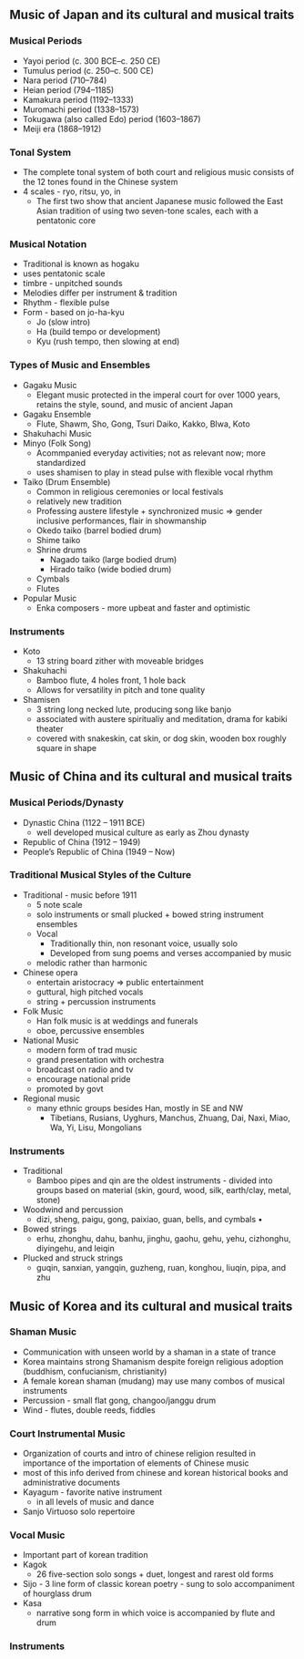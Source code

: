 ## Music of Japan and its cultural and musical traits
### Musical Periods
* Yayoi period (c. 300 BCE–c. 250 CE)  
* Tumulus period (c. 250–c. 500 CE)  
* Nara period (710–784)  
* Heian period (794–1185)  
* Kamakura period (1192–1333)  
* Muromachi period (1338–1573)  
* Tokugawa (also called Edo) period (1603–1867)  
* Meiji era (1868–1912)
### Tonal System
* The complete tonal system of both court and religious music consists of the 12 tones found in the Chinese system
* 4 scales - ryo, ritsu, yo, in
	* The first two show that ancient Japanese music followed the East Asian tradition of using two seven-tone scales, each with a pentatonic core
### Musical Notation
* Traditional is known as hogaku
* uses pentatonic scale
* timbre - unpitched sounds
* Melodies differ per instrument & tradition
* Rhythm - flexible pulse
* Form - based on jo-ha-kyu
	* Jo (slow intro)
	* Ha (build tempo or development)
	* Kyu (rush tempo, then slowing at end)
### Types of Music and Ensembles
* Gagaku Music
	* Elegant music protected in the imperal court for over 1000 years, retains the style, sound, and music of ancient Japan
* Gagaku Ensemble
	* Flute, Shawm, Sho, Gong, Tsuri Daiko, Kakko, BIwa, Koto
* Shakuhachi Music
* Minyo (Folk Song)
	* Acommpanied everyday activities; not as relevant now; more standardized
	* uses shamisen to play in stead pulse with flexible vocal rhythm
* Taiko (Drum Ensemble)
	* Common in religious ceremonies or local festivals
	* relatively new tradition
	* Professing austere lifestyle + synchronized music => gender inclusive performances, flair in showmanship
	* Okedo taiko (barrel bodied drum)
	* Shime taiko
	* Shrine drums
		* Nagado taiko (large bodied drum)
		* Hirado taiko (wide bodied drum)
	* Cymbals
	* Flutes
* Popular Music
	* Enka composers - more upbeat and faster and optimistic
### Instruments
* Koto
	* 13 string board zither with moveable bridges
* Shakuhachi
	* Bamboo flute, 4 holes front, 1 hole back
	* Allows for versatility in pitch and tone quality
* Shamisen
	* 3 string long necked lute, producing song like banjo
	* associated with austere spiritualiy and meditation, drama for kabiki theater
	* covered with snakeskin, cat skin, or dog skin, wooden box roughly square in shape
## Music of China and its cultural and musical traits
### Musical Periods/Dynasty
* Dynastic China (1122 – 1911 BCE) 
	* well developed musical culture as early as Zhou dynasty
* Republic of China (1912 – 1949) 
* People’s Republic of China (1949 – Now)
### Traditional Musical Styles of the Culture
* Traditional  - music before 1911
	* 5 note scale
	* solo instruments or small plucked + bowed string instrument ensembles
	* Vocal
		* Traditionally thin, non resonant voice, usually solo
		* Developed from sung poems and verses accompanied by music
	* melodic rather than harmonic
* Chinese opera
	* entertain aristocracy => public entertainment
	* guttural, high pitched vocals
	* string + percussion instruments
* Folk Music
	* Han folk music is at weddings and funerals
	* oboe, percussive ensembles
* National Music
	* modern form of trad music
	* grand presentation with orchestra
	* broadcast on radio and tv
	* encourage national pride
	* promoted by govt
* Regional music
	* many ethnic groups besides Han, mostly in SE and NW
		* Tibetians, Rusians, Uyghurs, Manchus, Zhuang, Dai, Naxi, Miao, Wa, Yi, Lisu, Mongolians
### Instruments
* Traditional
	* Bamboo pipes and qin are the oldest instruments - divided into groups based on material (skin, gourd, wood, silk, earth/clay, metal, stone)
* Woodwind and percussion
	* dizi, sheng, paigu, gong, paixiao, guan, bells, and cymbals • 
* Bowed strings
	* erhu, zhonghu, dahu, banhu, jinghu, gaohu, gehu, yehu, cizhonghu, diyingehu, and leiqin
* Plucked and struck strings
	* guqin, sanxian, yangqin, guzheng, ruan, konghou, liuqin, pipa, and zhu
## Music of Korea and its cultural and musical traits
### Shaman Music
* Communication with unseen world by a shaman in a state of trance
* Korea maintains strong Shamanism despite foreign religious adoption (buddhism, confucianism, christianity)
* A female korean shaman (mudang) may use many combos of musical instruments
* Percussion - small flat gong, changoo/janggu drum
* Wind - flutes, double reeds, fiddles
### Court Instrumental Music
* Organization of courts and intro of chinese religion resulted in importance of the importation of elements of Chinese music
* most of this info derived from chinese and korean historical books and administrative documents
* Kayagum - favorite native instrument
	* in all levels of music and dance
* Sanjo Virtuoso solo repertoire
### Vocal Music
* Important part of korean tradition
* Kagok
	* 26 five-section solo songs + duet, longest and rarest old forms
* Sijo - 3 line form of classic korean poetry - sung to solo accompaniment of hourglass drum
* Kasa
	* narrative song form in which voice is accompanied by flute and drum
### Instruments